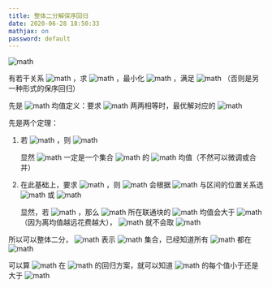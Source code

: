 ```yaml
---
title: 整体二分解保序回归
date: 2020-06-28 18:50:33
mathjax: on
password: default
---
```


 ![math](https://www.zhihu.com/equation?tex=%7E) 

<!--more-->

有若干关系 ![math](https://www.zhihu.com/equation?tex=a_i%5Cle%20a_j) ，求 ![math](https://www.zhihu.com/equation?tex=a_i%5Cin%20R) ，最小化 ![math](https://www.zhihu.com/equation?tex=%5Csum_i%20%7Ca_i-b_i%7C%5Ep) ，满足 ![math](https://www.zhihu.com/equation?tex=k%5Cnot%3D%5Cinfty) （否则是另一种形式的保序回归）

先是 ![math](https://www.zhihu.com/equation?tex=L_p) 均值定义：要求 ![math](https://www.zhihu.com/equation?tex=a_i) 两两相等时，最优解对应的 ![math](https://www.zhihu.com/equation?tex=a) 

先是两个定理：

1. 若 ![math](https://www.zhihu.com/equation?tex=%5Cforall%20S%2CL_p%28S%29%5Cnot%5Cin%28l%2Cr%29) ，则 ![math](https://www.zhihu.com/equation?tex=a_i%5Cnot%5Cin%28l%2Cr%29) 

   显然 ![math](https://www.zhihu.com/equation?tex=a_i) 一定是一个集合 ![math](https://www.zhihu.com/equation?tex=S) 的 ![math](https://www.zhihu.com/equation?tex=L_p) 均值（不然可以微调或合并）

2. 在此基础上，要求 ![math](https://www.zhihu.com/equation?tex=%5Chat%20a_i%5Cin%5Bl%2Cr%5D) ，则 ![math](https://www.zhihu.com/equation?tex=%5Chat%20a_i) 会根据 ![math](https://www.zhihu.com/equation?tex=a_i) 与区间的位置关系选 ![math](https://www.zhihu.com/equation?tex=l) 或 ![math](https://www.zhihu.com/equation?tex=r) 

   显然，若 ![math](https://www.zhihu.com/equation?tex=%5Chat%20a_i%3Dr) ，那么 ![math](https://www.zhihu.com/equation?tex=a_i) 所在联通块的 ![math](https://www.zhihu.com/equation?tex=L_p) 均值会大于 ![math](https://www.zhihu.com/equation?tex=r) （因为离均值越远花费越大）， ![math](https://www.zhihu.com/equation?tex=a_i) 就不会取 ![math](https://www.zhihu.com/equation?tex=%3Cl) 

所以可以整体二分， ![math](https://www.zhihu.com/equation?tex=f%28S%2Cl%2Cr%29) 表示 ![math](https://www.zhihu.com/equation?tex=S) 集合，已经知道所有 ![math](https://www.zhihu.com/equation?tex=a) 都在 ![math](https://www.zhihu.com/equation?tex=%5Bl%2Cr%5D) 

可以算 ![math](https://www.zhihu.com/equation?tex=S) 在 ![math](https://www.zhihu.com/equation?tex=%5B%5Cfrac%7Bl%2Br%7D2%2C%5Cfrac%7Bl%2Br%7D2%2B%5Cepsilon%5D) 的回归方案，就可以知道 ![math](https://www.zhihu.com/equation?tex=S) 的每个值小于还是大于 ![math](https://www.zhihu.com/equation?tex=%5Cfrac%7Bl%2Br%7D2) 
